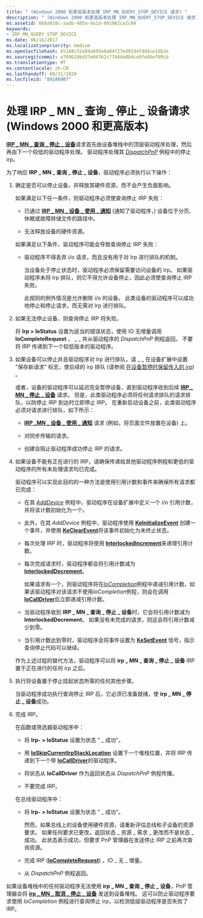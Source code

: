 ```yaml
---
title: " (Windows 2000 和更高版本处理 IRP_MN_QUERY_STOP_DEVICE 请求) "
description: " (Windows 2000 和更高版本处理 IRP_MN_QUERY_STOP_DEVICE 请求) "
ms.assetid: 668a920c-aadb-405a-9a1d-091982ca2c04
keywords:
- IRP_MN_QUERY_STOP_DEVICE
ms.date: 06/16/2017
ms.localizationpriority: medium
ms.openlocfilehash: b5168c52e89a995e0a04f27ed02d4fdd4ce1db3e
ms.sourcegitcommit: e769619bd37e04762c77444e8b4ce9fe86ef09cb
ms.translationtype: MT
ms.contentlocale: zh-CN
ms.lasthandoff: 08/31/2020
ms.locfileid: "89186007"
---
```

# <a name="handling-an-irp_mn_query_stop_device-request-windows-2000-and-later"></a>处理 IRP \_ MN \_ 查询 \_ 停止 \_ 设备请求 (Windows 2000 和更高版本) 





[**IRP \_ MN \_ 查询 \_ 停止 \_ 设备**](./irp-mn-query-stop-device.md)请求首先由设备堆栈中的顶层驱动程序处理，然后再由下一个较低的驱动程序处理。 驱动程序处理其 [*DispatchPnP*](/windows-hardware/drivers/ddi/wdm/nc-wdm-driver_dispatch) 例程中的停止 irp。

为了响应 **IRP \_ MN \_ 查询 \_ 停止 \_ 设备**，驱动程序必须执行以下操作：

1.  确定是否可以停止设备，并释放其硬件资源，而不会产生负面影响。

    如果满足以下任一条件，则驱动程序必须使查询停止 IRP 失败：

    -   已通过 [**IRP \_ MN \_ 设备 \_ 使用 \_ 通知**](./irp-mn-device-usage-notification.md) (通知了驱动程序，) 设备位于分页、休眠或故障转储文件的路径中。

    -   无法释放设备的硬件资源。

    如果满足以下条件，驱动程序可能会导致查询停止 IRP 失败：

    -   驱动程序不得丢弃 i/o 请求，而且没有用于对 Irp 进行排队的机制。

        当设备处于停止状态时，驱动程序必须保留需要访问设备的 Irp。 如果驱动程序未将 Irp 排队，则它不得允许设备停止，因此必须使查询停止 IRP 失败。

        此规则的例外情况是允许删除 i/o 的设备。 此类设备的驱动程序可以成功地停止和停止请求，而无需对 Irp 进行排队。

2.  如果无法停止设备，则查询停止 IRP 将失败。

    将 **Irp &gt; IoStatus** 设置为适当的错误状态，使用 IO 无增量调用 **IoCompleteRequest** ， \_ \_ 并从驱动程序的 *DispatchPnP* 例程返回。 不要将 IRP 传递到下一个较低版本的驱动程序。

3.  如果设备可以停止并且驱动程序对 Irp 进行排队，请 \_ \_ 在设备扩展中设置 "保存新请求" 标志，使后续的 irp 排队 (请参阅 [在设备暂停时保留传入的 irp](holding-incoming-irps-when-a-device-is-paused.md)) 。

    或者，设备的驱动程序可以延迟完全暂停设备，直到驱动程序收到后续 [**IRP \_ MN \_ 停止 \_ 设备**](./irp-mn-stop-device.md) 请求。 但是，此类驱动程序必须将任何请求排队的请求排队，以防停止 IRP 到达时立即停止 IRP。 在重新启动设备之前，此类驱动程序必须对请求进行排队，如下所示：

    -   [**IRP \_MN \_ 设备 \_ 使用 \_ 通知**](./irp-mn-device-usage-notification.md) 请求 (例如，将页面文件放置在设备) 上。

    -   对同步传输的请求。

    -   创建会阻止驱动程序成功停止 IRP 的请求。

4.  如果设备不能有正在进行的 IRP，请确保传递给其他驱动程序例程和更低的驱动程序的所有未处理请求均已完成。

    驱动程序可以实现此目的的一种方法是使用引用计数和事件来确保所有请求都已完成：

    -   在其 [*AddDevice*](/windows-hardware/drivers/ddi/wdm/nc-wdm-driver_add_device) 例程中，驱动程序在设备扩展中定义一个 i/o 引用计数，并将该计数初始化为一个。

    -   此外，在其 *AddDevice* 例程中，驱动程序使用 [**KeInitializeEvent**](/windows-hardware/drivers/ddi/wdm/nf-wdm-keinitializeevent) 创建一个事件，并使用 [**KeClearEvent**](/windows-hardware/drivers/ddi/wdm/nf-wdm-keclearevent)将该事件初始化为未终止状态。
    -   每次处理 IRP 时，驱动程序将使用 [**InterlockedIncrement**](/windows-hardware/drivers/ddi/wdm/nf-wdm-interlockedincrement)来递增引用计数。

    -   每次完成请求时，驱动程序都会将引用计数减为 [**InterlockedDecrement**](/windows-hardware/drivers/ddi/wdm/nf-wdm-interlockeddecrement)。

        如果请求有一个，则驱动程序将在[*IoCompletion*](/windows-hardware/drivers/ddi/wdm/nc-wdm-io_completion_routine)例程中递减引用计数，如果该驱动程序对该请求不使用*IoCompletion*例程，则会在调用[**IoCallDriver**](/windows-hardware/drivers/ddi/wdm/nf-wdm-iocalldriver)后立即递减引用计数。

    -   当驱动程序收到 **IRP \_ MN \_ 查询 \_ 停止 \_ 设备**时，它会将引用计数减为 **InterlockedDecrement**。 如果没有未完成的请求，则这会将引用计数减少到零。

    -   当引用计数达到零时，驱动程序会将事件设置为 [**KeSetEvent**](/windows-hardware/drivers/ddi/wdm/nf-wdm-kesetevent) 信号，指示查询停止代码可以继续。

    作为上述过程的替代方法，驱动程序可以将 **irp \_ MN \_ 查询 \_ 停止 \_ 设备** IRP 置于正在进行的任何 irp 之后。

5.  执行将设备置于停止挂起状态所需的任何其他步骤。

    当驱动程序成功执行查询停止 IRP 后，它必须已准备就绪，使 **irp \_ MN \_ 停止 \_ 设备**成功。

6.  完成 IRP。

    在函数或筛选器驱动程序中：

    -   将 **Irp- &gt; IoStatus** 设置为状态 " \_ 成功"。

    -   用 [**IoSkipCurrentIrpStackLocation**](./mm-bad-pointer.md) 设置下一个堆栈位置，并将 IRP 传递到下一个带 [**IoCallDriver**](/windows-hardware/drivers/ddi/wdm/nf-wdm-iocalldriver)的驱动程序。

    -   将状态从 **IoCallDriver** 作为返回状态从 *DispatchPnP* 例程传播。

    -   不要完成 IRP。

    在总线驱动程序中：

    -   将 **Irp- &gt; IoStatus** 设置为状态 " \_ 成功"。

        然而，如果总线上的设备使用硬件资源，请重新评估总线和子设备的资源要求。 如果任何要求已更改，返回状态 \_ 资源 \_ 需求 \_ 更改而不是状态 \_ 成功。 此状态表示成功，但要求 PnP 管理器在发送停止 IRP 之前再次查询资源。

    -   完成 IRP ([**IoCompleteRequest**](/windows-hardware/drivers/ddi/wdm/nf-wdm-iocompleterequest)) ，IO \_ 无 \_ 增量。

    -   从 *DispatchPnP* 例程返回。

如果设备堆栈中的任何驱动程序无法使用 **irp \_ MN \_ 查询 \_ 停止 \_ 设备**，PnP 管理器会将 [**irp \_ MN \_ 取消 \_ 停止 \_ 设备**](./irp-mn-cancel-stop-device.md) 发送到设备堆栈。 这可以防止驱动程序要求使用 *IoCompletion* 例程进行查询停止 irp，以检测低级驱动程序是否失败了 IRP。

 

